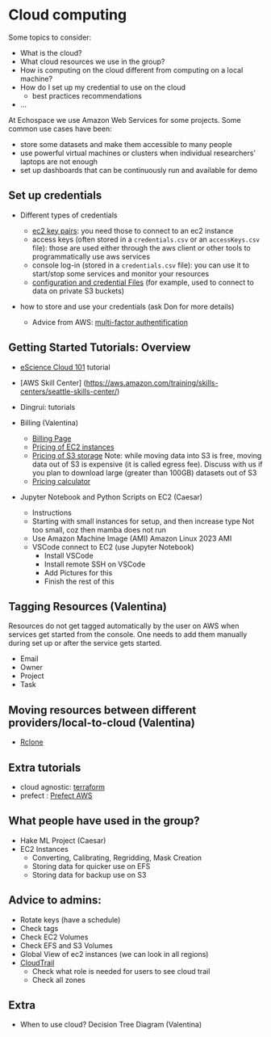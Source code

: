 # Cloud computing

Some topics to consider:
- What is the cloud?
- What cloud resources we use in the group?
- How is computing on the cloud different from computing on a local machine?
- How do I set up my credential to use on the cloud
    - best practices recommendations
- ...

  
At Echospace we use Amazon Web Services for some projects. Some common use cases have been:

* store some datasets and make them accessible to many people
* use powerful virtual machines or clusters when individual researchers' laptops are not enough
* set up dashboards that can be continuously run and available for demo
  


## Set up credentials 


* Different types of credentials 
    - [ec2 key pairs](
https://docs.aws.amazon.com/AWSEC2/latest/UserGuide/ec2-key-pairs.html): you need those to connect to an ec2 instance
    - access keys (often stored in a `credentials.csv` or an `accessKeys.csv` file): those are used either through the aws client or other tools to programmatically use aws services
    - console log-in (stored in a `credentials.csv` file): you can use it to start/stop some services and monitor your resources 
    - [configuration and credential Files](https://docs.aws.amazon.com/cli/latest/userguide/cli-configure-files.html) (for example, used to connect to data on private S3 buckets)
   
* how to store and use your credentials (ask Don for more details)
    - Advice from AWS: [multi-factor authentification](https://docs.aws.amazon.com/IAM/latest/UserGuide/id_credentials_mfa_enable.html)
 
## Getting Started Tutorials: Overview

* [eScience Cloud 101](https://cloudmaven.github.io/documentation/aws_overview.html) tutorial 
* [AWS Skill Center] (https://aws.amazon.com/training/skills-centers/seattle-skills-center/) 
* Dingrui: tutorials
* Billing (Valentina)
    - [Billing Page](https://us-east-1.console.aws.amazon.com/billing/home?region=us-west-2#/bills)
    - [Pricing of EC2 instances](https://aws.amazon.com/ec2/pricing/on-demand/)
    - [Pricing of S3 storage](https://aws.amazon.com/s3/pricing/) Note: while moving data into S3 is free, moving data out of S3 is expensive (it is called egress fee). Discuss with us if you plan to download large (greater than 100GB) datasets out of S3
    - [Pricing calculator](https://calculator.aws/#/)
          
* Jupyter Notebook and Python Scripts on EC2 (Caesar)
    - Instructions 
    - Starting with small instances for setup, and then increase type
Not too small, coz then mamba does not run 
    - Use Amazon Machine Image (AMI) Amazon Linux 2023 AMI
    - VSCode connect to EC2 (use Jupyter Notebook)
        - Install VSCode
        - Install remote SSH on VSCode
        - Add Pictures for this
        - Finish the rest of this
         
## Tagging Resources (Valentina)

Resources do not get tagged automatically by the user on AWS when services get started from the console. One needs to add them manually during set up or after the service gets started.

* Email
* Owner
* Project 
* Task 

## Moving resources between different providers/local-to-cloud (Valentina)
* [Rclone](https://rclone.org/)

## Extra tutorials
* cloud agnostic: [terraform](https://www.terraform.io/)
* prefect : [Prefect AWS](https://prefecthq.github.io/prefect-aws/)

## What people have used in the group?
* Hake ML Project (Caesar)
* EC2 Instances
    - Converting, Calibrating, Regridding, Mask Creation
    - Storing data for quicker use on EFS
    - Storing data for backup use on S3

## Advice to admins:
* Rotate keys (have a schedule)
* Check tags
* Check EC2 Volumes
* Check EFS and S3 Volumes
* Global View of ec2 instances (we can look in all regions)
* [CloudTrail](https://us-west-2.console.aws.amazon.com/cloudtrail/home?region=us-west-2#/events?ReadOnly=false)
    - Check what role is needed for users to see cloud trail
    - Check all zones


## Extra
* When to use cloud? Decision Tree Diagram (Valentina)
 
